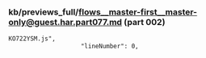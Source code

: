 ### kb/previews_full/flows__master-first__master-only@guest.har.part077.md (part 002)

```md
KO722YSM.js",
                    "lineNumber": 0,
              
```

```
